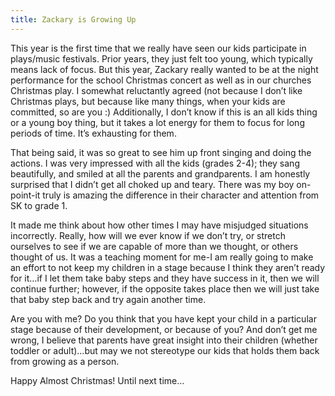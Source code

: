 ```yaml
---
title: Zackary is Growing Up
---
```


This year is the first time that we really have seen our kids participate in plays/music festivals. Prior years, they just felt too young, which typically means lack of focus. But this year, Zackary really wanted to be at the night performance for the school Christmas concert as well as in our churches Christmas play. I somewhat reluctantly agreed (not because I don’t like Christmas plays, but because like many things, when your kids are committed, so are you :) Additionally, I don’t know if this is an all kids thing or a young boy thing, but it takes a lot energy for them to focus for long periods of time. It’s exhausting for them.

That being said, it was so great to see him up front singing and doing the actions. I was very impressed with all the kids (grades 2-4); they sang beautifully, and smiled at all the parents and grandparents. I am honestly surprised that I didn’t get all choked up and teary. There was my boy on-point-it truly is amazing the difference in their character and attention from SK to grade 1.

It made me think about how other times I may have misjudged situations incorrectly. Really, how will we ever know if we don’t try, or stretch ourselves to see if we are capable of more than we thought, or others thought of us. It was a teaching moment for me-I am really going to make an effort to not keep my children in a stage because I think they aren’t ready for it…if I let them take baby steps and they have success in it, then we will continue further; however, if the opposite takes place then we will just take that baby step back and try again another time.

Are you with me? Do you think that you have kept your child in a particular stage because of their development, or because of you? And don’t get me wrong, I believe that parents have great insight into their children (whether toddler or adult)…but may we not stereotype our kids that holds them back from growing as a person.

Happy Almost Christmas! Until next time…
